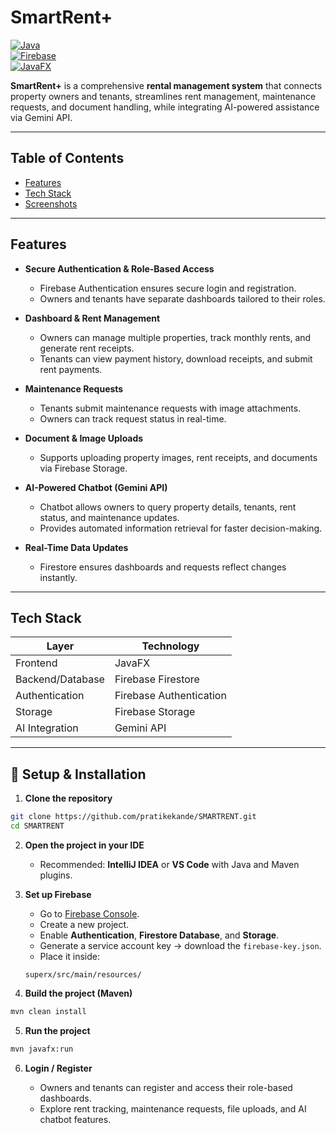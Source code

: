 # SmartRent+  

[![Java](https://img.shields.io/badge/Java-ED8B00?style=flat&logo=java&logoColor=white)](https://www.java.com/)  
[![Firebase](https://img.shields.io/badge/Firebase-ffca28?style=flat&logo=firebase&logoColor=black)](https://firebase.google.com/)  
[![JavaFX](https://img.shields.io/badge/JavaFX-0078D7?style=flat&logo=javafx&logoColor=white)](https://openjfx.io/)  

**SmartRent+** is a comprehensive **rental management system** that connects property owners and tenants, streamlines rent management, maintenance requests, and document handling, while integrating AI-powered assistance via Gemini API.

---

## Table of Contents
- [Features](#features)  
- [Tech Stack](#tech-stack)  
- [Screenshots](#screenshots)  

---

## Features

- **Secure Authentication & Role-Based Access**  
  - Firebase Authentication ensures secure login and registration.  
  - Owners and tenants have separate dashboards tailored to their roles.  

- **Dashboard & Rent Management**  
  - Owners can manage multiple properties, track monthly rents, and generate rent receipts.  
  - Tenants can view payment history, download receipts, and submit rent payments.  

- **Maintenance Requests**  
  - Tenants submit maintenance requests with image attachments.  
  - Owners can track request status in real-time.  

- **Document & Image Uploads**  
  - Supports uploading property images, rent receipts, and documents via Firebase Storage.  

- **AI-Powered Chatbot (Gemini API)**  
  - Chatbot allows owners to query property details, tenants, rent status, and maintenance updates.  
  - Provides automated information retrieval for faster decision-making.  

- **Real-Time Data Updates**  
  - Firestore ensures dashboards and requests reflect changes instantly.  

---

## Tech Stack

| Layer           | Technology |
|-----------------|------------|
| Frontend        | JavaFX     |
| Backend/Database| Firebase Firestore |
| Authentication  | Firebase Authentication |
| Storage         | Firebase Storage |
| AI Integration  | Gemini API |

---


## 🚀 Setup & Installation

1. **Clone the repository**
```bash
git clone https://github.com/pratikekande/SMARTRENT.git
cd SMARTRENT
````

2. **Open the project in your IDE**

   * Recommended: **IntelliJ IDEA** or **VS Code** with Java and Maven plugins.

3. **Set up Firebase**

   * Go to [Firebase Console](https://console.firebase.google.com/).
   * Create a new project.
   * Enable **Authentication**, **Firestore Database**, and **Storage**.
   * Generate a service account key → download the `firebase-key.json`.
   * Place it inside:

   ```
   superx/src/main/resources/
   ```

4. **Build the project (Maven)**

```bash
mvn clean install
```

5. **Run the project**

```bash
mvn javafx:run
```

6. **Login / Register**

   * Owners and tenants can register and access their role-based dashboards.
   * Explore rent tracking, maintenance requests, file uploads, and AI chatbot features.



